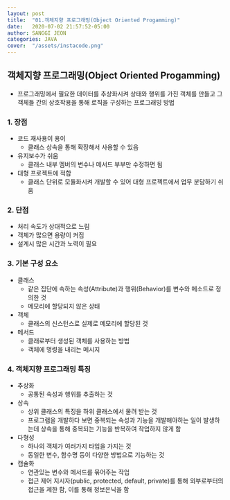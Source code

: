 ```yaml
---
layout: post
title:  "01.객체지향 프로그래밍(Object Oriented Progamming)"
date:   2020-07-02 21:57:52-05:00
author: SANGGI JEON
categories: JAVA
cover:  "/assets/instacode.png"
---
```


## 객체지향 프로그래밍(Object Oriented Progamming)

- 프로그래밍에서 필요한 데이터를 추상화시켜 상태와 행위를 가진 객체를 만들고 그 객체들 간의 상호작용을 통해 로직을 구성하는 프로그래밍 방법

### 1. 장점

- 코드 재사용이 용이
  - 클래스 상속을 통해 확장해서 사용할 수 있음
- 유지보수가 쉬움
  - 클래스 내부 멤버의 변수나 메서드 부부만 수정하면 됨
- 대형 프로젝트에 적합
  - 클래스 단위로 모듈화시켜 개발할 수 있어 대형 프로젝트에서 업무 분담하기 쉬움

### 2. 단점

- 처리 속도가 상대적으로 느림
- 객체가 많으면 용량이 커짐
- 설계시 많은 시간과 노력이 필요

### 3. 기본 구성 요소

- 클래스
  - 같은 집단에 속하는 속성(Attribute)과 행위(Behavior)를 변수와 메소드로 정의한 것
  - 메모리에 할당되지 않은 상태
- 객체
  - 클래스의 신스턴스로 실제로 메모리에 할당된 것
- 메서드
  - 클래로부터 생성된 객체를 사용하는 방법
  - 객체에 명령을 내리는 메시지

### 4. 객체지향 프로그래밍 특징

- 추상화
  - 공통된 속성과 행위를 추출하는 것
- 상속
  - 상위 클래스의 특징을 하위 클래스에서 물려 받는 것
  - 프로그램을 개발하다 보면 중복되는 속성과 기능을 개발해야하는 일이 발생하는데 상속을 통해 중복되는 기능을 반복하여 작업하지 않게 함
- 다형성
  - 하나의 객체가 여러가지 타입을 가지는 것
  - 동일한 변수, 함수명 등이 다양한 방법으로 기능하는 것
- 캡슐화
  - 연관있는 변수와 메서드를 묶어주는 작업
  - 접근 제어 지시자(public, protected, default, private)를 통해 외부로부터의 접근을 제한 함, 이를 통해 정보은닉을 함
